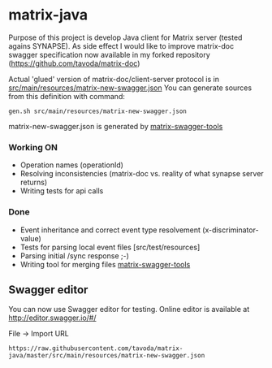 # matrix-java
Purpose of this project is develop Java client for Matrix server (tested agains SYNAPSE). As side effect I would like to improve
matrix-doc swagger specification now available in my forked repository (https://github.com/tavoda/matrix-doc)

Actual 'glued' version of matrix-doc/client-server protocol is in
[src/main/resources/matrix-new-swagger.json]('src/main/resources/matrix-new-swagger.json')
You can generate sources from this definition with command:
```
gen.sh src/main/resources/matrix-new-swagger.json
```
matrix-new-swagger.json is generated by [matrix-swagger-tools](https://github.com/tavoda/matrix-swagger-tools)

### Working ON
* Operation names (operationId)
* Resolving inconsistencies (matrix-doc vs. reality of what synapse server returns)
* Writing tests for api calls

### Done
* Event inheritance and correct event type resolvement (x-discriminator-value)
* Tests for parsing local event files [src/test/resources]
* Parsing initial /sync response ;-)
* Writing tool for merging files [matrix-swagger-tools](https://github.com/tavoda/matrix-swagger-tools)

## Swagger editor
You can now use Swagger editor for testing. Online editor is available at http://editor.swagger.io/#/

File -> Import URL
```
https://raw.githubusercontent.com/tavoda/matrix-java/master/src/main/resources/matrix-new-swagger.json
```

